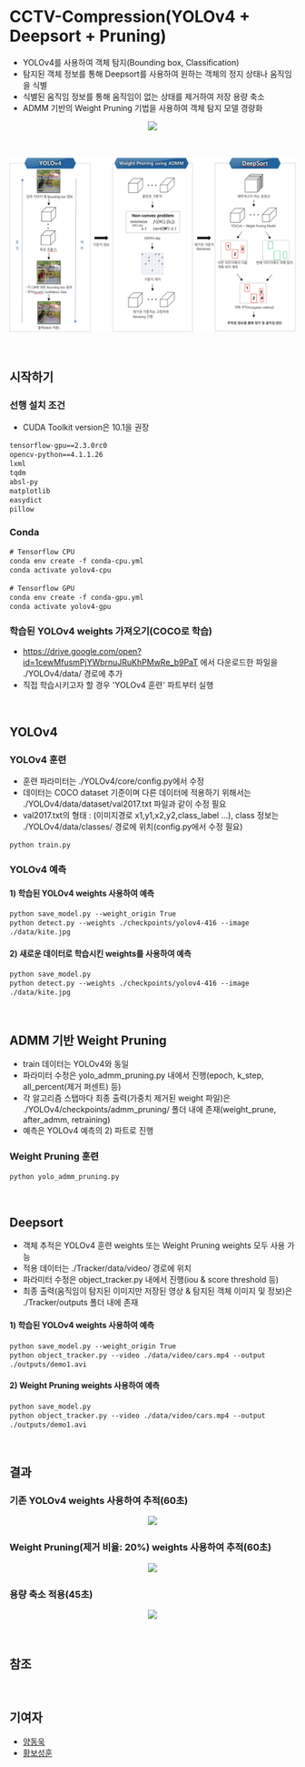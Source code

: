 # CCTV-Compression(YOLOv4 + Deepsort + Pruning)
- YOLOv4를 사용하여 객체 탐지(Bounding box, Classification)
- 탐지된 객체 정보를 통해 Deepsort를 사용하여 원하는 객체의 정지 상태나 움직임을 식별
- 식별된 움직임 정보를 통해 움직임이 없는 상태를 제거하여 저장 용량 축소
- ADMM 기반의 Weight Pruning 기법을 사용하여 객체 탐지 모델 경량화
<p align="center"><img src="./Tracker/img/small_restarea_reduction_prune640.gif"></p>
<br/>
<p align="center"><img src="./Tracker/img/Workflow.PNG"></p>

<br/>

## 시작하기

### 선행 설치 조건

- CUDA Toolkit version은 10.1을 권장

```
tensorflow-gpu==2.3.0rc0
opencv-python==4.1.1.26
lxml
tqdm
absl-py
matplotlib
easydict
pillow
```

### Conda
```
# Tensorflow CPU
conda env create -f conda-cpu.yml
conda activate yolov4-cpu

# Tensorflow GPU
conda env create -f conda-gpu.yml
conda activate yolov4-gpu
```

### 학습된 YOLOv4 weights 가져오기(COCO로 학습)
- https://drive.google.com/open?id=1cewMfusmPjYWbrnuJRuKhPMwRe_b9PaT 에서 다운로드한 파일을 ./YOLOv4/data/ 경로에 추가
- 직접 학습시키고자 할 경우 'YOLOv4 훈련' 파트부터 실행

<br/>

## YOLOv4
### YOLOv4 훈련
- 훈련 파라미터는 ./YOLOv4/core/config.py에서 수정
- 데이터는 COCO dataset 기준이며 다른 데이터에 적용하기 위해서는 ./YOLOv4/data/dataset/val2017.txt 파일과 같이 수정 필요
- val2017.txt의 형태 : (이미지경로 x1,y1,x2,y2,class_label ...), class 정보는 ./YOLOv4/data/classes/ 경로에 위치(config.py에서 수정 필요)
```
python train.py
```

### YOLOv4 예측
#### 1) 학습된 YOLOv4 weights 사용하여 예측
```
python save_model.py --weight_origin True
python detect.py --weights ./checkpoints/yolov4-416 --image ./data/kite.jpg
```
#### 2) 새로운 데이터로 학습시킨 weights를 사용하여 예측
```
python save_model.py
python detect.py --weights ./checkpoints/yolov4-416 --image ./data/kite.jpg
```

<br/>

## ADMM 기반 Weight Pruning
- train 데이터는 YOLOv4와 동일
- 파라미터 수정은 yolo_admm_pruning.py 내에서 진행(epoch, k_step, all_percent(제거 퍼센트) 등)
- 각 알고리즘 스탭마다 최종 출력(가중치 제거된 weight 파일)은 ./YOLOv4/checkpoints/admm_pruning/ 폴더 내에 존재(weight_prune, after_admm, retraining)
- 예측은 YOLOv4 예측의 2) 파트로 진행

### Weight Pruning 훈련
```
python yolo_admm_pruning.py
```

<br/>

## Deepsort
- 객체 추적은 YOLOv4 훈련 weights 또는 Weight Pruning weights 모두 사용 가능
- 적용 데이터는 ./Tracker/data/video/ 경로에 위치
- 파라미터 수정은 object_tracker.py 내에서 진행(iou & score threshold 등)
- 최종 출력(움직임이 탐지된 이미지만 저장된 영상 & 탐지된 객체 이미지 및 정보)은 ./Tracker/outputs 폴더 내에 존재

#### 1) 학습된 YOLOv4 weights 사용하여 예측
```
python save_model.py --weight_origin True
python object_tracker.py --video ./data/video/cars.mp4 --output ./outputs/demo1.avi
```

#### 2) Weight Pruning weights 사용하여 예측
```
python save_model.py
python object_tracker.py --video ./data/video/cars.mp4 --output ./outputs/demo1.avi
```

<br/>

## 결과
### 기존 YOLOv4 weights 사용하여 추적(60초)

<p align="center"><img src="./Tracker/img/small_demo_not_reduction_origin2.gif"></p>

### Weight Pruning(제거 비율: 20%) weights 사용하여 추적(60초)

<p align="center"><img src="./Tracker/img/small_demo_not_reduction_prune2.gif"></p>

### 용량 축소 적용(45초)

<p align="center"><img src="./Tracker/img/small_demo_reduction_prune2.gif"></p>

<br/>

## 참조

<br/>

## 기여자

* [양동욱](dongwook412@naver.com)
* [황보성훈](thehb01@gmail.com)

